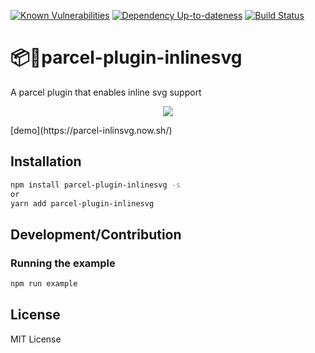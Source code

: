 [![Known Vulnerabilities][snyk-image]][snyk-url]
[![Dependency Up-to-dateness][david-image]][david-url]
[![Build Status](https://travis-ci.org/albinotonnina/parcel-plugin-inlinesvg.svg?branch=master)](https://travis-ci.org/albinotonnina/parcel-plugin-inlinesvg)

# 📦🚀parcel-plugin-inlinesvg
A parcel plugin that enables inline svg support


<p align="center">
  <img src="https://img.ziggi.org/FkLzuHwv.png" />
</p>
[demo](https://parcel-inlinsvg.now.sh/)

## Installation
```bash
npm install parcel-plugin-inlinesvg -s
or
yarn add parcel-plugin-inlinesvg

```

## Development/Contribution

### Running the example
```bash
npm run example
```

## License
MIT License

[snyk-image]: https://snyk.io/test/github/albinotonnina/parcel-plugin-inlinesvg/badge.svg
[snyk-url]: https://snyk.io/test/github/albinotonnina/parcel-plugin-inlinesvg
[david-image]: https://david-dm.org/albinotonnina/parcel-plugin-inlinesvg.svg
[david-url]: https://david-dm.org/albinotonnina/parcel-plugin-inlinesvg